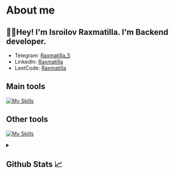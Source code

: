 # About me
<p><h2>👋🏻Hey! I'm Isroilov Raxmatilla. I'm Backend developer.</h2></p>


- Telegram:                           [Raxmatilla_5](https://t.me/Raxmatilla_5)
- LinkedIn:                           [Raxmatilla](https://www.linkedin.com/in/raxmatilla-isroilov-219834329)
- LeetCode:                           [Raxmatilla](https://leetcode.com/u/Raxmatilla)

## Main tools
[![My Skills](https://skillicons.dev/icons?i=cpp,python,html,css,js)](https://skillicons.dev)

## Other tools
[![My Skills](https://skillicons.dev/icons?i=git,github,postgresql,sqlite,mysql,vscode,visualstudio,pycharm,postman)](https://github.com/Epicmine901)

<details>
  <summary><b><h2>Github Stats 📈 <h2></b></summary>
  <a href="https://github.com/Epicmine901">
    <p align="left">
      <img src="https://github-profile-summary-cards.vercel.app/api/cards/profile-details?username=Epicmine901&theme=github_dark">
      <img align="left" src="https://github-profile-summary-cards.vercel.app/api/cards/stats?username=Epicmine901&theme=github_dark">
      <img align="left" src="https://github-profile-summary-cards.vercel.app/api/cards/productive-time?username=Epicmine901&theme=github_dark&utcOffset=5"><br>
    </p>
  </a> 
</details>
